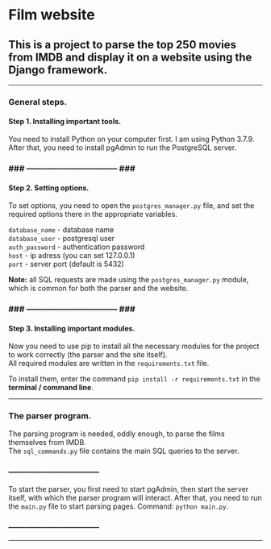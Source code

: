 # Film website

## This is a project to parse the top 250 movies from IMDB and display it on a website using the Django framework.

<hr>

### General steps.
#### Step 1. Installing important tools.

You need to install Python on your computer first. I am using Python 3.7.9.<br/>
After that, you need to install pgAdmin to run the PostgreSQL server.

### ### ――――――――――― ### ###

#### Step 2. Setting options.

To set options, you need to open the ```postgres_manager.py``` file, and set the required options there in the appropriate variables.

```database_name``` - database name<br/>
```database_user``` - postgresql user<br/>
```auth_password``` - authentication password<br/>
```host``` - ip adress (you can set 127.0.0.1)<br/>
```port``` - server port (default is 5432)<br/>

<b>Note:</b> all SQL requests are made using the ```postgres_manager.py``` module, which is common for both the parser and the website.

### ### ――――――――――― ### ###

#### Step 3. Installing important modules.

Now you need to use pip to install all the necessary modules for the project to work correctly (the parser and the site itself).<br/>
All required modules are written in the ```requirements.txt``` file.<br/>

To install them, enter the command ```pip install -r requirements.txt``` in the <b>terminal / command line</b>.

<hr>

### The parser program.

The parsing program is needed, oddly enough, to parse the films themselves from IMDB.<br/>
The ```sql_commands.py``` file contains the main SQL queries to the server.

### ―――――――――――

To start the parser, you first need to start pgAdmin, then start the server itself, with which the parser program will interact.
After that, you need to run the ```main.py``` file to start parsing pages. Command: ```python main.py```.

### ―――――――――――



<hr>

